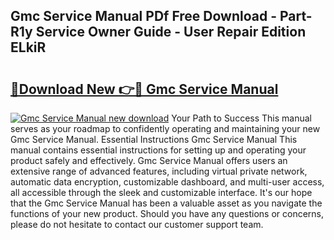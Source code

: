 ## Gmc Service Manual PDf Free Download - Part-R1y Service Owner Guide - User Repair Edition ELkiR

# <h2><a href="http://bc15809.oget.top/?id=Gmc+Service+Manual">🔗Download New 👉🔴 Gmc Service Manual</a></h2>

[![Gmc Service Manual new download](https://i.imgur.com/5g1atiW.png)](http://bc15809.oget.top/?id=Gmc+Service+Manual)
Your Path to Success This manual serves as your roadmap to confidently operating and maintaining your new Gmc Service Manual. Essential Instructions Gmc Service Manual This manual contains essential instructions for setting up and operating your product safely and effectively. Gmc Service Manual offers users an extensive range of advanced features, including virtual private network, automatic data encryption, customizable dashboard, and multi-user access, all accessible through the sleek and customizable interface. It's our hope that the Gmc Service Manual has been a valuable asset as you navigate the functions of your new product. Should you have any questions or concerns, please do not hesitate to contact our customer support team.
